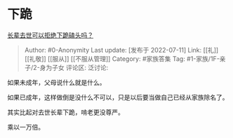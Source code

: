 # 下跪
[长辈去世可以拒绝下跪磕头吗？](https://www.zhihu.com/question/426618455/answer/2569153677)

> Author: #0-Anonymity
> Last update: [发布于 2022-07-11]
> Link: [[礼]] [[礼敬]] [[服从]] [[不服从管理]]
> Category: #家族答集
> Tag: #1-家族/1F-亲子/2-身为子女
> 评论区:
> 泛讨论:

如果未成年，父母说什么就是什么。

如果已成年，这样做倒是没什么不可以，只是以后要当做自己已经从家族除名了。

其实比起对去世长辈下跪，啃老更没尊严。

乘以一万倍。
